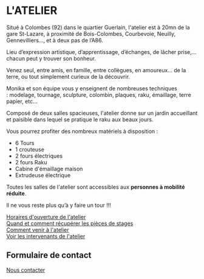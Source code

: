 <!--reste à rajouter des photos-->

# L'ATELIER  
Situé à Colombes (92) dans le quartier Guerlain, l'atelier est à 20mn de la gare St-Lazare, à proximité de Bois-Colombes, Courbevoie, Neuilly, Gennevilliers..., et à deux pas de l’A86.  

Lieu d’expression artistique, d’apprentissage, d’échanges, de lâcher prise,… chacun peut y trouver son bonheur.  

Venez seul, entre amis, en famille, entre collègues, en amoureux… de la terre, ou tout simplement curieux de la découvrir.  

Monika et son équipe vous y enseignent de nombreuses techniques : modelage, tournage, sculpture, colombin, plaques, raku, émaillage, terre papier, etc...  

Composé de deux salles spacieuses, l'atelier donne sur un jardin accueillant et paisible dans lequel se pratique le raku aux beaux jours.  

Vous pourrez profiter des nombreux matériels à disposition :  
- 6 Tours  
- 1 crouteuse  
- 2 fours électriques  
- 2 fours Raku  
- Cabine d'émaillage maison  
- Extrudeuse électrique

Toutes les salles de l'atelier sont accessibles aux **personnes à mobilité réduite**.  

Il ne vous reste plus qu’à y faire un tour !!!

[Horaires d'ouverture de l'atelier](horaires.md)  
[Quand et comment récupérer les pièces de stages](Récup_pièces.md)  
[Comment venir à l'atelier](contact.md)  
[Voir les intervenants de l'atelier](intervenants.md)  

## Formulaire de contact
[Nous contacter](https://docs.google.com/forms/d/e/1FAIpQLScDnAGxa7UlusJ0sVcahW_FnYDXCc4BQsAE5W8vGXzb9_z4pg/viewform?entry.1318731939&entry.625861564&entry.1682638982&entry.1661862399&entry.635975601)
